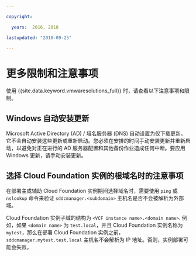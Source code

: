 ```yaml
---

copyright:

  years:  2016, 2018

lastupdated: "2018-09-25"

---
```


# 更多限制和注意事项

使用 {{site.data.keyword.vmwaresolutions_full}} 时，请查看以下注意事项和限制。

## Windows 自动安装更新

Microsoft Active Directory (AD) / 域名服务器 (DNS) 自动设置为仅下载更新。它不会自动安装这些更新或重新启动。您必须在安排的时间手动安装更新并重新启动，以避免对正在进行的 AD 服务器配置和其他备份作业造成任何中断。要应用 Windows 更新，请手动安装更新。

## 选择 Cloud Foundation 实例的根域名时的注意事项

在部署主或辅助 Cloud Foundation 实例期间选择域名时，需要使用 `ping` 或 `nslookup` 命令来验证 `sddcmanager.<subdomain>` 主机名是否不会被解析为外部域。

Cloud Foundation 实例子域的结构为 `<VCF instance name>.<domain name>`. 例如，如果 `<domain name>` 为 `test.local`，并且 Cloud Foundation 实例名称为 `mytest`，那么在部署 Cloud Foundation 实例之前，`sddcmanager.mytest.test.local` 主机名不会解析为 IP 地址。否则，实例部署可能会失败。
